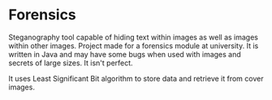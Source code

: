 # Forensics

Steganography tool capable of hiding text within images as well as images within other images. Project made for a forensics module at university. It is written in Java and may have some bugs when used with images and secrets of large sizes. It isn't perfect.

It uses Least Significant Bit algorithm to store data and retrieve it from cover images.
